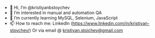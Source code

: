 - 👋 Hi, I’m @kristiyanbstoychev
- 👀 I’m interested in manual and automation QA
- 🌱 I’m currently learning MySQL, Selenium, JavaScript
- 📫 How to reach me:
      LinkedIn (https://www.linkedin.com/in/kristiyan-stoychev/)
      Or via email @ kristiyan.stoichev@gmail.com

<!---
kristiyanbstoychev/kristiyanbstoychev is a ✨ special ✨ repository because its `README.md` (this file) appears on your GitHub profile.
You can click the Preview link to take a look at your changes.
--->
